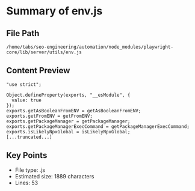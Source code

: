 # Summary of env.js
  
## File Path
`/home/tabs/seo-engineering/automation/node_modules/playwright-core/lib/server/utils/env.js`

## Content Preview
```
"use strict";

Object.defineProperty(exports, "__esModule", {
  value: true
});
exports.getAsBooleanFromENV = getAsBooleanFromENV;
exports.getFromENV = getFromENV;
exports.getPackageManager = getPackageManager;
exports.getPackageManagerExecCommand = getPackageManagerExecCommand;
exports.isLikelyNpxGlobal = isLikelyNpxGlobal;
[...truncated...]
```

## Key Points
- File type: .js
- Estimated size: 1889 characters
- Lines: 53
